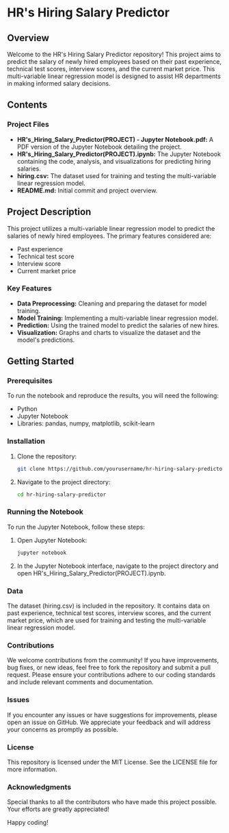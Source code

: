 # HR's Hiring Salary Predictor

## Overview

Welcome to the HR's Hiring Salary Predictor repository! This project aims to predict the salary of newly hired employees based on their past experience, technical test scores, interview scores, and the current market price. This multi-variable linear regression model is designed to assist HR departments in making informed salary decisions.

## Contents

### Project Files
- **HR's_Hiring_Salary_Predictor(PROJECT) - Jupyter Notebook.pdf:** A PDF version of the Jupyter Notebook detailing the project.
- **HR's_Hiring_Salary_Predictor(PROJECT).ipynb:** The Jupyter Notebook containing the code, analysis, and visualizations for predicting hiring salaries.
- **hiring.csv:** The dataset used for training and testing the multi-variable linear regression model.
- **README.md:** Initial commit and project overview.

## Project Description

This project utilizes a multi-variable linear regression model to predict the salaries of newly hired employees. The primary features considered are:
- Past experience
- Technical test score
- Interview score
- Current market price

### Key Features
- **Data Preprocessing:** Cleaning and preparing the dataset for model training.
- **Model Training:** Implementing a multi-variable linear regression model.
- **Prediction:** Using the trained model to predict the salaries of new hires.
- **Visualization:** Graphs and charts to visualize the dataset and the model's predictions.

## Getting Started

### Prerequisites
To run the notebook and reproduce the results, you will need the following:
- Python
- Jupyter Notebook
- Libraries: pandas, numpy, matplotlib, scikit-learn

### Installation
1. Clone the repository:
   ```sh
   git clone https://github.com/yourusername/hr-hiring-salary-predictor.git
2. Navigate to the project directory:
    ```sh
    cd hr-hiring-salary-predictor

### Running the Notebook
To run the Jupyter Notebook, follow these steps:
1. Open Jupyter Notebook:
    ``` sh
    jupyter notebook
2. In the Jupyter Notebook interface, navigate to the project directory and open HR's_Hiring_Salary_Predictor(PROJECT).ipynb.

### Data
The dataset (hiring.csv) is included in the repository. It contains data on past experience, technical test scores, interview scores, and the current market price, which are used for training and testing the multi-variable linear regression model.

### Contributions
We welcome contributions from the community! If you have improvements, bug fixes, or new ideas, feel free to fork the repository and submit a pull request. Please ensure your contributions adhere to our coding standards and include relevant comments and documentation.

### Issues
If you encounter any issues or have suggestions for improvements, please open an issue on GitHub. We appreciate your feedback and will address your concerns as promptly as possible.

### License
This repository is licensed under the MIT License. See the LICENSE file for more information.

### Acknowledgments
Special thanks to all the contributors who have made this project possible. Your efforts are greatly appreciated!

Happy coding!
